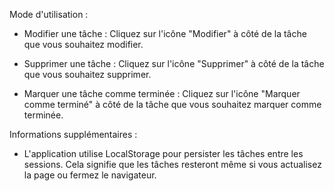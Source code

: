 Mode d'utilisation :

- Modifier une tâche : Cliquez sur l'icône "Modifier" à côté de la tâche que vous souhaitez modifier. 

- Supprimer une tâche : Cliquez sur l'icône "Supprimer" à côté de la tâche que vous souhaitez supprimer.

- Marquer une tâche comme terminée : Cliquez sur l'icône "Marquer comme terminé" à côté de la tâche que vous souhaitez marquer comme terminée.

Informations supplémentaires :

* L'application utilise LocalStorage pour persister les tâches entre les sessions. Cela signifie que les tâches resteront même si vous actualisez la page ou fermez le navigateur.
